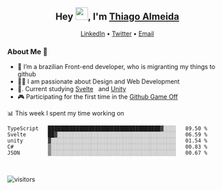 

<h2 align="center">Hey <img src="https://github.com/TheDudeThatCode/TheDudeThatCode/blob/master/Assets/Hi.gif" width="29px">, I'm <a href="https://www.linkedin.com/in/thiago-almeida-69785569/">Thiago Almeida</a></h2>
<p align="center">
  <a href="https://www.linkedin.com/in/thiago-almeida-69785569/">LinkedIn</a> •
  <a href="https://twitter.com/thiagoloal">Twitter</a> •
  <a href="mailto:thiagoloal@gmail.com">Email</a>
</p>

### About Me 🚀
- 🌱  I’m a brazilian Front-end developer, who is migranting my things to github</br>
- 👨‍💻  I am passionate about Design and Web Development</br>
- 📖. Current studying [Svelte](https://svelte.dev/)&nbsp;&nbsp; and [Unity](https://unity.com/)
- 🎮  Participating for the first time in the [Github Game Off](https://itch.io/jam/game-off-2021)

<!-- ![Thiago Almeida github stats](https://github-readme-stats.vercel.app/api?username=thiagoloal&show_icons=true&hide_border=true)&nbsp;&nbsp; -->

📊 This week I spent my time working on
<!--START_SECTION:waka-->
```text
TypeScript   ████████████████████████████████████▓░░░░   89.50 % 
Svelte       ██▓░░░░░░░░░░░░░░░░░░░░░░░░░░░░░░░░░░░░░░   06.59 % 
unity        ▓░░░░░░░░░░░░░░░░░░░░░░░░░░░░░░░░░░░░░░░░   01.54 % 
C#           ▒░░░░░░░░░░░░░░░░░░░░░░░░░░░░░░░░░░░░░░░░   00.83 % 
JSON         ▒░░░░░░░░░░░░░░░░░░░░░░░░░░░░░░░░░░░░░░░░   00.67 % 
```
<!--END_SECTION:waka-->

<br />

![visitors](https://visitor-badge.laobi.icu/badge?page_id=thiagoloal.thiagoloal)
